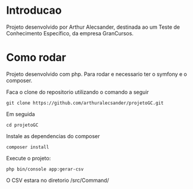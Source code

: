 # Introducao

Projeto desenvolvido por Arthur Alecsander, destinada ao um Teste de Conhecimento Específico, da empresa GranCursos.

# Como rodar

Projeto desenvolvido com php.
Para rodar e necessario ter o symfony e o composer.

Faca o clone do repositorio utilizando o comando a seguir

	git clone https://github.com/arthuralecsander/projetoGC.git

Em seguida

	cd projetoGC

Instale as dependencias do composer

    composer install

Execute o projeto:

    php bin/console app:gerar-csv

O CSV estara no diretorio /src/Command/
